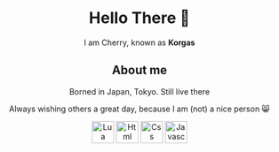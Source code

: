 <div align=center>
  <h1>Hello There 👋</h1>
  <p>I am Cherry, known as <b>Korgas</b></p>
  <h2>About me</h2>
  <p>Borned in Japan, Tokyo. Still live there</p>
  <p>Always wishing others a great day, because I am (not) a nice person 😸</p>
<img src="https://img.shields.io/badge/lua-36%25-%2366D9EF?logo=lua&logoColor=F8F8F2&labelColor=272822" alt="Lua" height="40">
<img src="https://img.shields.io/badge/html-23%25-%2366D9EF?logo=html&logoColor=F8F8F2&labelColor=272822" alt="Html" height="40">
<img src="https://img.shields.io/badge/css-6%25-%2366D9EF?logo=css&logoColor=F8F8F2&labelColor=272822" alt="Css" height="40">
  <img src="https://img.shields.io/badge/javascript-6%25-%2366D9EF?logo=javascript&logoColor=F8F8F2&labelColor=272822" alt="Javascript" height="40">
</div>
